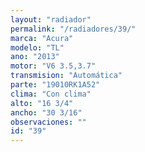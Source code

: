```yaml
---
layout: "radiador"
permalink: "/radiadores/39/"
marca: "Acura"
modelo: "TL"
ano: "2013"
motor: "V6 3.5,3.7"
transmision: "Automática"
parte: "19010RK1A52"
clima: "Con clima"
alto: "16 3/4"
ancho: "30 3/16"
observaciones: ""
id: "39"
---
```


